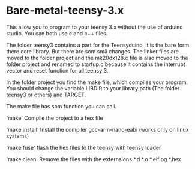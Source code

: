 # Bare-metal-teensy-3.x
This allow you to program to your teensy 3.x without the use of arduino studio. You can both use c and c++ files. 

The folder teensy3 contains a part for the Teensyduino, it is the bare form there core library. But there are som små changes. The linker files are moved to the folder project and the mk20dx128.c file is also moved to the folder project and renamed to startup.c because it contains the interrupt vector and reset function for all teensy 3. 


In the folder project you find the make file, which compiles your program. You should change the variable LIBDIR to your library path (The folder teensy3 or others) and TARGET. 

The make file has som function you can call. 

'make' 
Compile the project to a hex file

'make install' 
Install the compiler gcc-arm-nano-eabi (works only on linux systems)

'make fuse'
flash the hex files to the teensy with teensy loader

'make clean'
Remove the files with the externsions *.d *.o *.elf og *.hex
